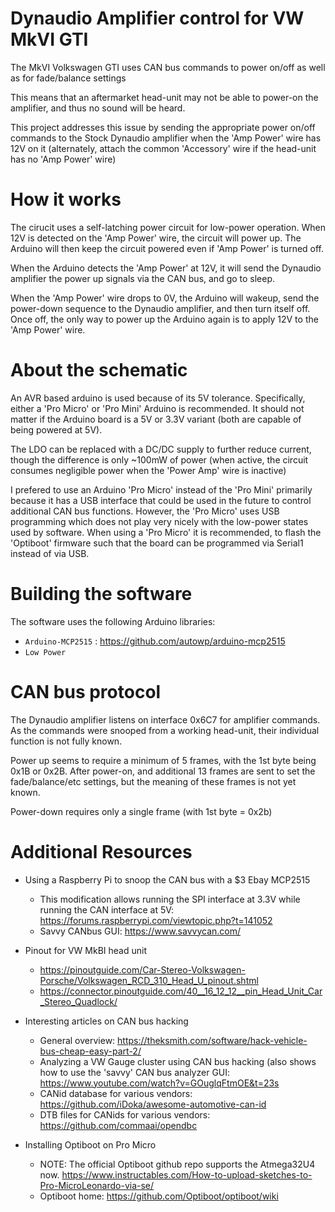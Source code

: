 # Dynaudio Amplifier control for VW MkVI GTI

The MkVI Volkswagen GTI uses CAN bus commands to power on/off as well as
for fade/balance settings

This means that an aftermarket head-unit may not be able to power-on the
amplifier, and thus no sound will be heard.

This project addresses this issue by sending the appropriate power on/off 
commands to the Stock Dynaudio amplifier when the 'Amp Power' wire has
12V on it (alternately, attach the common 'Accessory' wire if the head-unit
has no 'Amp Power' wire)

# How it works
The cirucit uses a self-latching power circuit for low-power operation.
When 12V is detected on the 'Amp Power' wire, the circuit will power up.
The Arduino will then keep the circuit powered even if 'Amp Power' is turned
off.

When the Arduino detects the 'Amp Power' at 12V, it will send the Dynaudio
amplifier the power up signals via the CAN bus, and go to sleep.

When the 'Amp Power' wire drops to 0V, the Arduino will wakeup, send the
power-down sequence to the Dynaudio amplifier, and then turn itself off.
Once off, the only way to power up the Arduino again is to apply 12V to the
'Amp Power' wire.

# About the schematic
An AVR based arduino is used because of its 5V tolerance. Specifically,
either a 'Pro Micro' or 'Pro Mini' Arduino is recommended.  It should not
matter if the Arduino board is a 5V or 3.3V variant (both are capable of being
powered at 5V).

The LDO can be replaced with a DC/DC supply to further reduce current, though
the difference is only ~100mW of power (when active, the circuit consumes
negligible power when the 'Power Amp' wire is inactive)

I prefered to use an Arduino 'Pro Micro' instead of the 'Pro Mini' primarily
because it has a USB interface that could be used in the future to control
additional CAN bus functions.  However, the 'Pro Micro' uses USB programming
which does not play very nicely with the low-power states used by software.
When using a 'Pro Micro' it is recommended, to flash the 'Optiboot' firmware
such that the board can be programmed via Serial1 instead of via USB.

# Building the software
The software uses the following Arduino libraries:

* `Arduino-MCP2515` : https://github.com/autowp/arduino-mcp2515
* `Low Power`

# CAN bus protocol
The Dynaudio amplifier listens on interface 0x6C7 for amplifier commands.
As the commands were snooped from a working head-unit, their individual
function is not fully known.

Power up seems to require a minimum of 5 frames, with the 1st byte being
0x1B or 0x2B.  After power-on, and additional 13 frames are sent to set the
fade/balance/etc settings, but the meaning of these frames is not yet known.

Power-down requires only a single frame (with 1st byte = 0x2b)

# Additional Resources
* Using a Raspberry Pi to snoop the CAN bus with a $3 Ebay MCP2515
  * This modification allows running the SPI interface at 3.3V while running
    the CAN interface at 5V: https://forums.raspberrypi.com/viewtopic.php?t=141052
  * Savvy CANbus GUI: https://www.savvycan.com/

* Pinout for VW MkBI head unit
  * https://pinoutguide.com/Car-Stereo-Volkswagen-Porsche/Volkswagen_RCD_310_Head_U_pinout.shtml
  * https://connector.pinoutguide.com/40__16_12_12__pin_Head_Unit_Car_Stereo_Quadlock/

* Interesting articles on CAN bus hacking
  * General overview: https://theksmith.com/software/hack-vehicle-bus-cheap-easy-part-2/
  * Analyzing a VW Gauge cluster using CAN bus hacking (also shows how to use
    the 'savvy' CAN bus analyzer GUI: https://www.youtube.com/watch?v=GOuglqFtmOE&t=23s
  * CANid database for various vendors: https://github.com/iDoka/awesome-automotive-can-id
  * DTB files for CANids for various vendors: https://github.com/commaai/opendbc

* Installing Optiboot on Pro Micro
  * NOTE: The official Optiboot github repo supports the Atmega32U4 now.
    https://www.instructables.com/How-to-upload-sketches-to-Pro-MicroLeonardo-via-se/
  * Optiboot home: https://github.com/Optiboot/optiboot/wiki


